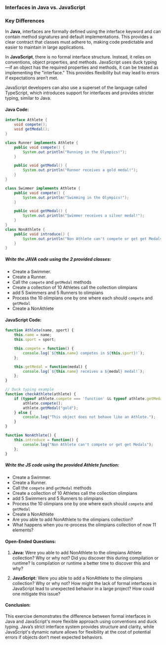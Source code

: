 ### Interfaces in Java vs. JavaScript

### Key Differences
In **Java**, interfaces are formally defined using the interface keyword and can contain method signatures and default implementations. This provides a clear contract that classes must adhere to, making code predictable and easier to maintain in large applications.

In **JavaScript**, there is no formal interface structure. Instead, it relies on conventions, object properties, and methods. JavaScript uses duck typing—if an object has the required properties and methods, it can be treated as implementing the "interface." This provides flexibility but may lead to errors if expectations aren’t met.

JavaScript developers can also use a superset of the language called TypeScript, which introduces support for interfaces and provides stricter typing, similar to Java.

#### **Java Code:**
```java
interface Athlete {
    void compete();
    void getMedal();
}

class Runner implements Athlete {
    public void compete() {
        System.out.println("Running in the Olympics!");
    }

    public void getMedal() {
        System.out.println("Runner receives a gold medal!");
    }
}

class Swimmer implements Athlete {
    public void compete() {
        System.out.println("Swimming in the Olympics!");
    }

    public void getMedal() {
        System.out.println("Swimmer receives a silver medal!");
    }
}
class NonAthlete {
    public void introduce() {
        System.out.println("Non Athlete can't compete or get get Medals");
    }
}

```
##### Write the JAVA code using the 2 provided classes: 
- Create a Swimmer.
- Create a Runner.
- Call the `compete` and `getMedal` methods
- Create a collection of 10 Athletes call the collection olimpians
- add 5 Swimmers and 5 Runners to olimpians
- Process the 10 olimpians one by one where each should `compete` and `getMedal` 
- Create a NonAthlete

#### **JavaScript Code:**
```javascript
function Athlete(name, sport) {
    this.name = name;
    this.sport = sport;

    this.compete = function() {
        console.log(`${this.name} competes in ${this.sport}!`);
    };

    this.getMedal = function(medal) {
        console.log(`${this.name} receives a ${medal} medal!`);
    };
}

// Duck typing example
function checkAthlete(athlete) {
    if (typeof athlete.compete === 'function' && typeof athlete.getMedal === 'function') {
        athlete.compete();
        athlete.getMedal("gold");
    } else {
        console.log("This object does not behave like an Athlete.");
    }
}

function NonAthlete() {
    this.introduce = function() {
        console.log("Non Athlete can't compete or get get Medals");
    };
}

```

##### Write the JS code using the provided Athlete function: 
- Create a Swimmer.
- Create a Runner.
- Call the `compete` and `getMedal` methods
- Create a collection of 10 Athletes call the collection olimpians
- add 5 Swimmers and 5 Runners to olimpians
- Process the 10 olimpians one by one where each should `compete` and `getMedal` 
- Create a NonAthlete
- Are you able to add NonAthlete to the olimpians collection?
- What happens when you re-process the olimpians collection of now 11 elements?

#### **Open-Ended Questions:**
1. **Java:** Were you able to add NonAthlete to the olimpians Athlete collection? Why or why not? Did you discover this during compilation or runtime? Is compilation or runtime a better time to discover this and why?

2. **JavaScript:** Were you able to add a NonAthlete to the olimpians collection? Why or why not? How might the lack of formal interfaces in JavaScript lead to unexpected behavior in a large project? How could one mitigate this issue?

#### **Conclusion:**
This exercise demonstrates the difference between formal interfaces in Java and JavaScript's more flexible approach using conventions and duck typing. Java’s strict interface system provides structure and clarity, while JavaScript's dynamic nature allows for flexibility at the cost of potential errors if objects don’t meet expected behaviors.